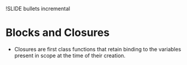 !SLIDE bullets incremental

# Blocks and Closures

* Closures are first class functions that retain binding to the variables
  present in scope at the time of their creation.
